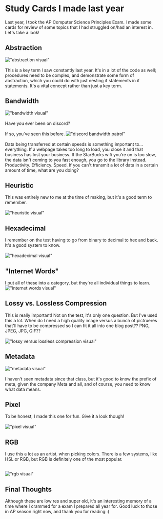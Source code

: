 # Study Cards I made last year
Last year, I took the AP Computer Science Principles Exam. I made some cards for review of some topics that I had struggled on/had an interest in. Let's take a look!

## Abstraction
!["abstraction visual"](https://github.com/CaptainSapphire/PH-s-Blog/blob/main/assets/April%202025/abstraction.jpg?raw=true)<br><br>
This is a key term I saw constantly last year. It's in a lot of the code as well; procedures need to be complex, and demonstrate some form of abstraction, which you could do with just nesting if statements in if statements. It's a vital concept rather than just a key term. 

## Bandwidth
!["bandwidth visual"](https://github.com/CaptainSapphire/PH-s-Blog/blob/main/assets/April%202025/bandwidth.jpg?raw=true)<br><br>
Have you ever been on discord?<br><br>
If so, you've seen this before. !["discord bandwidth patrol"](https://preview.redd.it/how-do-i-turn-this-off-v0-8eg06gfur7ed1.jpeg?auto=webp&s=fb71eafef9b6d7150c25b42aa7177000128dd949)<br><br>
Data being transferred at certain speeds is something important to... everything. If a webpage takes too long to load, you close it and that business has lost your business. If the StarBucks wifi you're on is too slow, the data isn't coming to you fast enough, you go to the library instead. Productivity. Efficiency. Speed. If you can't transmit a lot of data in a certain amount of time, what are you doing?

## Heuristic
This was entirely new to me at the time of making, but it's a good term to remember. <br><br>
!["heuristic visual"](https://github.com/CaptainSapphire/PH-s-Blog/blob/main/assets/April%202025/heuristic.jpg?raw=true)

## Hexadecimal
I remember on the test having to go from binary to decimal to hex and back. It's a good system to know. <br><br>
!["hexadecimal visual"](https://github.com/CaptainSapphire/PH-s-Blog/blob/main/assets/April%202025/hexadecimal.jpg?raw=true)

## "Internet Words"
I put all of these into a category, but they're all individual things to learn. 
!["internet words visual"](https://github.com/CaptainSapphire/PH-s-Blog/blob/main/assets/April%202025/internetwords.jpg?raw=true)

## Lossy vs. Lossless Compression
This is really important! Not on the test, it's only one question. But I've used this a lot. When do I need a high quality image versus a bunch of pictrueres that'll have to be compressed so I can fit it all into one blog post?? PNG, JPEG, JPG, GIF??<br><br>
!["lossy versus lossless compression visual"](https://github.com/CaptainSapphire/PH-s-Blog/blob/main/assets/April%202025/lossyVlossless.jpg?raw=true)

## Metadata
!["metadata visual"](https://github.com/CaptainSapphire/PH-s-Blog/blob/main/assets/April%202025/metadata.jpg?raw=true) <br><br>
I haven't seen metadata since that class, but it's good to know the prefix of meta, given the company Meta and all, and of course, you need to know what data means.


## Pixel
To be honest, I made this one for fun. Give it a look though!<br><br>
!["pixel visual"](https://github.com/CaptainSapphire/PH-s-Blog/blob/main/assets/April%202025/pixel.jpg?raw=true)

## RGB
I use this a lot as an artist, when picking colors. There is a few systems, like HSL or RGB, but RGB is definitely one of the most popular. <br><br>

!["rgb visual"](https://github.com/CaptainSapphire/PH-s-Blog/blob/main/assets/April%202025/rgb.jpg?raw=true)

## Final Thoughts
Although these are low res and super old, it's an interesting memory of a time where I crammed for a exam I prepared all year for. Good luck to those in AP season right now, and thank you for reading :) 

